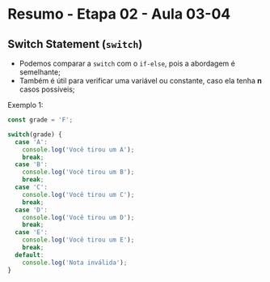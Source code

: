# Resumo - Etapa 02 - Aula 03-04

## Switch Statement (``switch``)

- Podemos comparar a ``switch`` com o ``if-else``, pois a abordagem é semelhante;
- Também é útil para verificar uma variável ou constante, caso ela tenha **n** casos possíveis;

Exemplo 1:

~~~javascript
const grade = 'F';

switch(grade) {
  case 'A':
    console.log('Você tirou um A');
    break;
  case 'B':
    console.log('Você tirou um B');
    break;
  case 'C':
    console.log('Você tirou um C');
    break;
  case 'D':
    console.log('Você tirou um D');
    break;
  case 'E':
    console.log('Você tirou um E');
    break;
  default:
    console.log('Nota inválida');
}
~~~
